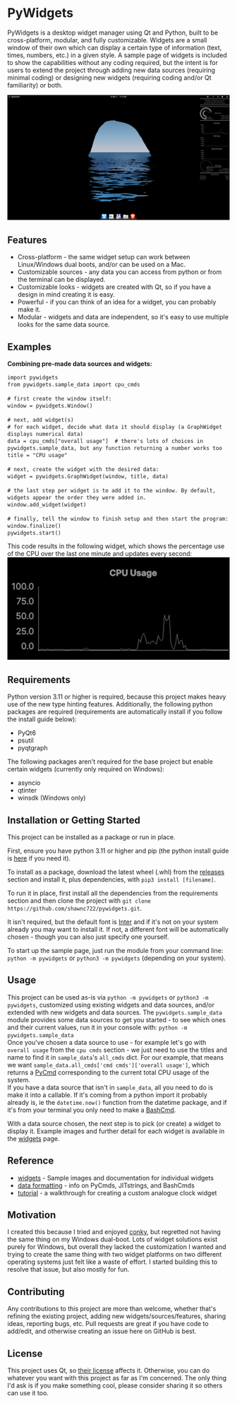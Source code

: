 # PyWidgets

PyWidgets is a desktop widget manager using Qt and Python, built to be cross-platform, modular, and fully customizable.
Widgets are a small window of their own which can display a certain type of information (text, times, numbers, etc.) in a given style.
A sample page of widgets is included to show the capabilities without any coding required, but the intent is for users to extend the project through adding new data sources (requiring minimal coding) or designing new widgets (requiring coding and/or Qt familiarity) or both.

![sample widget image](pictures/sample_widget_example_linux.jpg "An example of a widget setup")
## Features
* Cross-platform - the same widget setup can work between Linux/Windows dual boots, and/or can be used on a Mac.
* Customizable sources - any data you can access from python or from the terminal can be displayed.
* Customizable looks - widgets are created with Qt, so if you have a design in mind creating it is easy.
* Powerful - if you can think of an idea for a widget, you can probably make it.
* Modular - widgets and data are independent, so it's easy to use multiple looks for the same data source.
## Examples

**Combining pre-made data sources and widgets:**

```python3
import pywidgets
from pywidgets.sample_data import cpu_cmds

# first create the window itself:
window = pywidgets.Window()

# next, add widget(s)
# for each widget, decide what data it should display (a GraphWidget displays numerical data)
data = cpu_cmds["overall usage"]  # there's lots of choices in pywidgets.sample_data, but any function returning a number works too
title = "CPU usage"

# next, create the widget with the desired data:
widget = pywidgets.GraphWidget(window, title, data)

# the last step per widget is to add it to the window. By default, widgets appear the order they were added in.
window.add_widget(widget)

# finally, tell the window to finish setup and then start the program:
window.finalize()
pywidgets.start()
```
This code results in the following widget, which shows the percentage use of 
the CPU over the last one minute and updates every second:  
![Image of above widget](pictures/graph_widget_example.jpg "The widget created by the code above")

## Requirements
Python version 3.11 or higher is required, because this project makes heavy use of the new type hinting features. Additionally, the following python packages are required (requirements are automatically install if you follow the install guide below):
* PyQt6
* psutil
* pyqtgraph  

The following packages aren't required for the base project but enable certain widgets (currently only required on Windows):
* asyncio
* qtinter
* winsdk (Windows only)

## Installation or Getting Started

This project can be installed as a package or run in place.  

First, ensure you have python 3.11 or higher and pip (the python install guide is [here](https://wiki.python.org/moin/BeginnersGuide/Download) if you need it).

To install as a package, download the latest wheel (.whl)
from the [releases](https://github.com/shawnc722/pywidgets/releases) section and install it, plus dependencies,
with `pip3 install [filename]`.

To run it in place, first install all the dependencies from the requirements 
section and then clone the project with `git clone https://github.com/shawnc722/pywidgets.git`.  

It isn't required, but the default font is [Inter](https://github.com/rsms/inter) and if it's not on your system already you may want to install it. If not, a different font will be automatically chosen - though you can also just specify one yourself.

To start up the sample page, just run the module from your command line: `python -m pywidgets` or `python3 -m pywidgets` (depending on your system).

## Usage

This project can be used as-is via `python -m pywidgets` or `python3 -m pywidgets`, customized using existing widgets and data sources, and/or extended with new widgets and data sources. The `pywidgets.sample_data` module provides some data sources to get you started - to see which ones and their current values, run it in your console with: `python -m pywidgets.sample_data`  
Once you've chosen a data source to use - for example let's go with `overall usage` from the `cpu cmds` section - 
we just need to use the titles and name to find it in `sample_data`'s `all_cmds` dict. For our 
example, that means we want `sample_data.all_cmds['cmd cmds']['overall usage']`, which returns a [PyCmd](https://github.com/shawnc722/pywidgets/wiki/Data-Formatting#pycmdsbashcmds) corresponding to the current total CPU usage of the system.  
If you have a data source that isn't in `sample_data`, all you need to do is make it into a callable. If it's coming from a python import it probably already is, ie the `datetime.now()` function from the datetime package, and if it's from your terminal you only need to make a [BashCmd](https://github.com/shawnc722/pywidgets/wiki/Data-Formatting#pycmdsbashcmds).  

With a data source chosen, the next step is to pick (or create) a widget to display it. Example images and further detail for each widget is available in the [widgets](https://github.com/shawnc722/pywidgets/wiki/Widgets) page.

## Reference

* [widgets](https://github.com/shawnc722/pywidgets/wiki/Widgets) - Sample images and documentation for individual widgets  
* [data formatting](https://github.com/shawnc722/pywidgets/wiki/Data-Formatting) - info on PyCmds, JITstrings, and BashCmds  
* [tutorial](https://github.com/shawnc722/pywidgets/blob/main/custom%20widget%20tutorial/tutorial.md) - a walkthrough for creating a custom analogue clock widget

## Motivation

I created this because I tried and enjoyed [conky](https://wiki.archlinux.org/title/Conky), but regretted not having 
the same thing on my Windows dual-boot.
Lots of widget solutions exist purely for Windows, but overall they lacked the customization I wanted and trying to 
create the same thing with two widget platforms on two different operating systems just felt like a waste of effort. 
I started building this to resolve that issue, but also mostly for fun. 

## Contributing
Any contributions to this project are more than welcome, whether that's refining the existing project, adding new widgets/sources/features, sharing ideas, reporting bugs, etc.
Pull requests are great if you have code to add/edit, and otherwise creating an issue here on GitHub is best.

## License

This project uses Qt, so [their license](https://www.qt.io/licensing/) affects it.
Otherwise, you can do whatever you want with this project as far as I'm concerned. The only thing I'd ask is if you make 
something cool, please consider sharing it so others can use it too.
